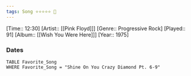 ```yaml
---
tags: Song ⭐⭐⭐⭐⭐ 💛
---
```

[Time:: 12:30]
[Artist:: [[Pink Floyd]]]
[Genre:: Progressive Rock]
[Played:: 91]
[Album:: [[Wish You Were Here]]]
[Year:: 1975]
### Dates
````dataview
TABLE Favorite_Song
WHERE Favorite_Song = "Shine On You Crazy Diamond Pt. 6-9"
````